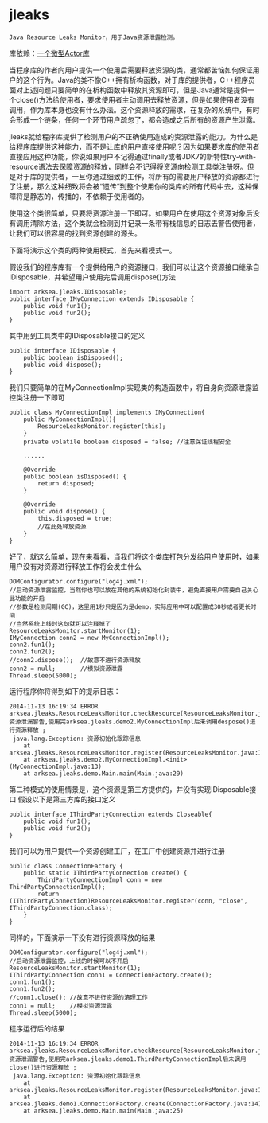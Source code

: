 jleaks
======
    Java Resource Leaks Monitor，用于Java资源泄露检测。
 
库依赖：[一个微型Actor库](https://github.com/arksea/jactor)

  当程序库的作者向用户提供一个使用后需要释放资源的类，通常都苦恼如何保证用户的这个行为。Java的类不像C++拥有析构函数，对于库的提供者，C++程序员面对上述问题只要简单的在析构函数中释放其资源即可，但是Java通常是提供一个close()方法给使用者，要求使用者主动调用去释放资源，但是如果使用者没有调用，作为库本身也没有什么办法。这个资源释放的需求，在复杂的系统中，有时会形成一个链条，任何一个环节用户疏忽了，都会造成之后所有的资源产生泄露。

  jleaks就给程序库提供了检测用户的不正确使用造成的资源泄露的能力。为什么是给程序库提供这种能力，而不是让库的用户直接使用呢？因为如果要求库的使用者直接应用这种功能，你说如果用户不记得通过finally或者JDK7的新特性try-with-resource语法去保障资源的释放，同样会不记得将资源向检测工具类注册呀。但是对于库的提供者，一旦你通过细致的工作，将所有的需要用户释放的资源都进行了注册，那么这种细致将会被“遗传”到整个使用你的类库的所有代码中去，这种保障将是静态的，传播的，不依赖于使用者的。

  使用这个类很简单，只要将资源注册一下即可。如果用户在使用这个资源对象后没有调用清除方法，这个类就会检测到并记录一条带有栈信息的日志去警告使用者，让我们可以很容易的找到资源创建的源头。

  下面将演示这个类的两种使用模式，首先来看模式一。

  假设我们的程序库有一个提供给用户的资源接口，我们可以让这个资源接口继承自IDisposable，并希望用户使用完后调用dispose()方法

```
import arksea.jleaks.IDisposable;
public interface IMyConnection extends IDisposable {
    public void fun1();
    public void fun2();
}
```
  其中用到工具类中的IDisposable接口的定义
```
public interface IDisposable {
    public boolean isDisposed();
    public void dispose();
}
```
  我们只要简单的在MyConnectionImpl实现类的构造函数中，将自身向资源泄露监控类注册一下即可
```
public class MyConnectionImpl implements IMyConnection{
    public MyConnectionImpl(){
        ResourceLeaksMonitor.register(this);
    }
    private volatile boolean disposed = false; //注意保证线程安全

    ......

    @Override
    public boolean isDisposed() {
        return disposed;
    }

    @Override
    public void dispose() {
        this.disposed = true;
        //在此处释放资源
    }
}
```
  好了，就这么简单，现在来看看，当我们将这个类库打包分发给用户使用时，如果用户没有对资源进行释放工作将会发生什么
```
DOMConfigurator.configure("log4j.xml");
//启动资源泄露监控，当然你也可以放在其他的系统初始化封装中，避免直接用户需要自己关心此功能的开启
//参数是检测周期(GC)，这里用1秒只是因为是demo，实际应用中可以配置成30秒或者更长时间
//当然系统上线时这句就可以注释掉了
ResourceLeaksMonitor.startMonitor(1); 
IMyConnection conn2 = new MyConnectionImpl();
conn2.fun1();
conn2.fun2();
//conn2.dispose();  //故意不进行资源释放
conn2 = null;       //模拟资源泄露
Thread.sleep(5000);
```
  运行程序你将得到如下的提示日志：
```
2014-11-13 16:19:34 ERROR arksea.jleaks.ResourceLeaksMonitor.checkResource(ResourceLeaksMonitor.java:183)
资源泄漏警告,使用完arksea.jleaks.demo2.MyConnectionImpl后未调用despose()进行资源释放 ; 
 java.lang.Exception: 资源初始化跟踪信息
	at arksea.jleaks.ResourceLeaksMonitor.register(ResourceLeaksMonitor.java:134)
	at arksea.jleaks.demo2.MyConnectionImpl.<init>(MyConnectionImpl.java:13)
	at arksea.jleaks.demo.Main.main(Main.java:29)
```

  第二种模式的使用情景是，这个资源是第三方提供的，并没有实现IDisposable接口
  假设以下是第三方库的接口定义
```
public interface IThirdPartyConnection extends Closeable{
    public void fun1();
    public void fun2();
}
```
  我们可以为用户提供一个资源创建工厂，在工厂中创建资源并进行注册
```
public class ConnectionFactory {
    public static IThirdPartyConnection create() {
        ThirdPartyConnectionImpl conn = new ThirdPartyConnectionImpl();
        return (IThirdPartyConnection)ResourceLeaksMonitor.register(conn, "close", IThirdPartyConnection.class);
    }
}
```
  同样的，下面演示一下没有进行资源释放的结果
```
DOMConfigurator.configure("log4j.xml");
//启动资源泄露监控，上线的时候可以不开启
ResourceLeaksMonitor.startMonitor(1);
IThirdPartyConnection conn1 = ConnectionFactory.create();
conn1.fun1();
conn1.fun2();
//conn1.close(); //故意不进行资源的清理工作
conn1 = null;    //模拟资源泄露
Thread.sleep(5000);
```
  程序运行后的结果
```
2014-11-13 16:19:34 ERROR arksea.jleaks.ResourceLeaksMonitor.checkResource(ResourceLeaksMonitor.java:175)
资源泄漏警告,使用完arksea.jleaks.demo1.ThirdPartyConnectionImpl后未调用close()进行资源释放 ; 
 java.lang.Exception: 资源初始化跟踪信息
	at arksea.jleaks.ResourceLeaksMonitor.register(ResourceLeaksMonitor.java:110)
	at arksea.jleaks.demo1.ConnectionFactory.create(ConnectionFactory.java:14)
	at arksea.jleaks.demo.Main.main(Main.java:25)
```

